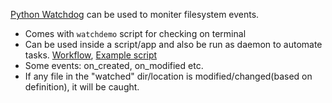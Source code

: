 [Python Watchdog](https://github.com/gorakhargosh/watchdog) can be used to moniter filesystem events.
- Comes with ```watchdemo``` script for checking on terminal
- Can be used inside a script/app and also be run as daemon to automate tasks. [Workflow](https://github.com/mdipierro/workflow/blob/master/workflow.py), [Example script](http://brunorocha.org/python/watching-a-directory-for-file-changes-with-python.html)
- Some events: on_created, on_modified etc.
- If any file in the "watched" dir/location is modified/changed(based on definition), it will be caught.
